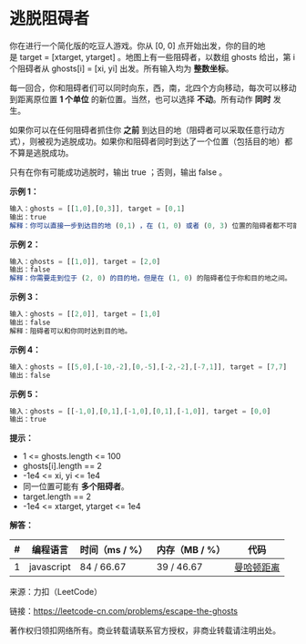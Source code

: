 # 逃脱阻碍者

你在进行一个简化版的吃豆人游戏。你从 [0, 0] 点开始出发，你的目的地是 target = [xtarget, ytarget] 。地图上有一些阻碍者，以数组 ghosts 给出，第 i 个阻碍者从 ghosts[i] = [xi, yi] 出发。所有输入均为 **整数坐标**。

每一回合，你和阻碍者们可以同时向东，西，南，北四个方向移动，每次可以移动到距离原位置 **1 个单位** 的新位置。当然，也可以选择 **不动**。所有动作 **同时** 发生。

如果你可以在任何阻碍者抓住你 **之前** 到达目的地（阻碍者可以采取任意行动方式），则被视为逃脱成功。如果你和阻碍者同时到达了一个位置（包括目的地）都不算是逃脱成功。

只有在你有可能成功逃脱时，输出 true ；否则，输出 false 。

**示例 1：**

``` javascript
输入：ghosts = [[1,0],[0,3]], target = [0,1]
输出：true
解释：你可以直接一步到达目的地 (0,1) ，在 (1, 0) 或者 (0, 3) 位置的阻碍者都不可能抓住你。 
```

**示例 2：**

``` javascript
输入：ghosts = [[1,0]], target = [2,0]
输出：false
解释：你需要走到位于 (2, 0) 的目的地，但是在 (1, 0) 的阻碍者位于你和目的地之间。 
```

**示例 3：**

``` javascript
输入：ghosts = [[2,0]], target = [1,0]
输出：false
解释：阻碍者可以和你同时达到目的地。
```

**示例 4：**

``` javascript
输入：ghosts = [[5,0],[-10,-2],[0,-5],[-2,-2],[-7,1]], target = [7,7]
输出：false
```

**示例 5：**

``` javascript
输入：ghosts = [[-1,0],[0,1],[-1,0],[0,1],[-1,0]], target = [0,0]
输出：true
```

**提示：**

- 1 <= ghosts.length <= 100
- ghosts[i].length == 2
- -1e4 <= xi, yi <= 1e4
- 同一位置可能有 **多个阻碍者**。
- target.length == 2
- -1e4 <= xtarget, ytarget <= 1e4

**解答：**

**#**|**编程语言**|**时间（ms / %）**|**内存（MB / %）**|**代码**
--|--|--|--|--
1|javascript|84 / 66.67|39  / 46.67|[曼哈顿距离](./javascript/ac_v1.js)

来源：力扣（LeetCode）

链接：https://leetcode-cn.com/problems/escape-the-ghosts

著作权归领扣网络所有。商业转载请联系官方授权，非商业转载请注明出处。
